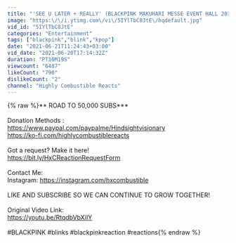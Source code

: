 ```yaml
---
title: "'SEE U LATER + REALLY' (BLACKPINK MAKUHARI MESSE EVENT HALL 2018) REACTION!"
image: "https:\/\/i.ytimg.com\/vi\/5IYlTbC8JtE\/hqdefault.jpg"
vid_id: "5IYlTbC8JtE"
categories: "Entertainment"
tags: ["blackpink","blink","kpop"]
date: "2021-06-21T11:24:43+03:00"
vid_date: "2021-06-20T17:14:32Z"
duration: "PT10M19S"
viewcount: "6487"
likeCount: "790"
dislikeCount: "2"
channel: "Highly Combustible Reacts"
---
```

{% raw %}** ROAD TO 50,000 SUBS***<br />   <br />Donation Methods : <br /><a rel="nofollow" target="blank" href="https://www.paypal.com/paypalme/Hindsightvisionary">https://www.paypal.com/paypalme/Hindsightvisionary</a><br /><a rel="nofollow" target="blank" href="https://ko-fi.com/highlycombustiblereacts">https://ko-fi.com/highlycombustiblereacts</a><br /><br />Got a request?  Make it here!<br /><a rel="nofollow" target="blank" href="https://bit.ly/HxCReactionRequestForm">https://bit.ly/HxCReactionRequestForm</a><br /><br />Contact Me:<br />Instagram:  <a rel="nofollow" target="blank" href="https://instagram.com/hxcombustible​​​​​">https://instagram.com/hxcombustible​​​​​</a><br /><br />LIKE AND SUBSCRIBE SO WE CAN CONTINUE TO GROW TOGETHER!<br /><br />Original Video Link:<br /><a rel="nofollow" target="blank" href="https://youtu.be/RtqdbVbXiIY">https://youtu.be/RtqdbVbXiIY</a><br /><br />#BLACKPINK #blinks #blackpinkreaction #reactions{% endraw %}
